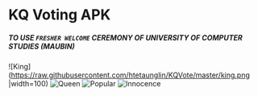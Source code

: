 # KQ Voting APK
##### TO USE `FRESHER WELCOME` CEREMONY OF UNIVERSITY OF COMPUTER STUDIES (MAUBIN)
![King](https://raw.githubusercontent.com/htetaunglin/KQVote/master/king.png |width=100)
![Queen](https://raw.githubusercontent.com/htetaunglin/KQVote/master/queen.png "The Queen")
![Popular](https://raw.githubusercontent.com/htetaunglin/KQVote/master/popular.png "The Popularity")
![Innocence](https://raw.githubusercontent.com/htetaunglin/KQVote/master/innocence.png "The Innocence")
